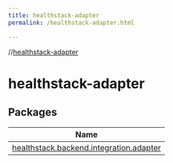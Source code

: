 ```yaml
---
title: healthstack-adapter
permalink: /healthstack-adapter.html

---
```

//[healthstack-adapter](index.html)



# healthstack-adapter



## Packages


| Name |
|---|
| [healthstack.backend.integration.adapter](healthstack-adapter/healthstack.backend.integration.adapter/index.html) |


